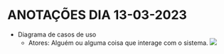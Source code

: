 # ANOTAÇÕES DIA 13-03-2023

- Diagrama de casos de uso
    - Atores: Alguém ou alguma coisa que interage com o sistema.
    [<img src="https://www.macoratti.net/netuml21.gif">](Bonequinho)